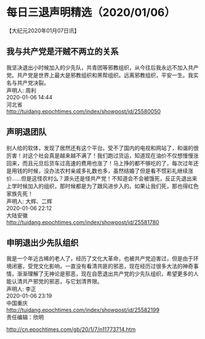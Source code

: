 # 每日三退声明精选（2020/01/06）
  
  
【大纪元2020年01月07日讯】  
## 我与共产党是汗贼不两立的关系  
</strong>我坚决退出小时候加入的少先队，共青团等邪教组织，从今往后我永远不加入共产党。共产党是世界上最大是邪教组织和黑帮组织。远离邪教组织，平安一生。我实名与共产党决裂。  
声明人: 周利  
2020-01-06 14:44  
河北省  
<a href="http://tuidang.epochtimes.com/index/showpost/id/25580050">http://tuidang.epochtimes.com/index/showpost/id/25580050</a>  
## 声明退团队  
别人给的软体，发现了居然还有这个平台。受不了国内的电视和网站了，和谐的很厉害！对这个社会真是越来越不满了！我们跑过货运，知道现在油价不仅想慢慢涨回来，而且元旦后货车过高速的费用也涨了！马上挣的都不够吃的了，每次过年还是用钱的时候，没办法农村亲戚多礼数也多，虽然结婚了但是看不惯彩礼继续涨价……但是这怪农村么？源头还是怪共产党！不知道会不会被饿死，反正先退出来上学时候加入的组织，那时候都是为了跟风进步入的。如果让我们死，那也得红色家族先死！  
声明人: 大辉、二辉  
2020-01-06 22:12  
大陆安徽  
<a href="http://tuidang.epochtimes.com/index/showpost/id/25581780">http://tuidang.epochtimes.com/index/showpost/id/25581780</a>  
## 申明退出少先队组织  
我是一个年近古稀的老人了，经历了文化大革命，也被共产党迫害过，但是由于环境闭塞，受党文化影响，一直没有看清共匪的邪恶，现在经历过很多大法的神奇事情，渐渐理解了无神论是邪恶，现在自愿退出共产党的少先队组织，希望更多的人能认清共产邪党的邪恶，与它划清界限。  
声明人: 李正  
2020-01-06 23:19  
中国重庆  
<a href="http://tuidang.epochtimes.com/index/showpost/id/25582199">http://tuidang.epochtimes.com/index/showpost/id/25582199</a>  
责任编辑：欣明  
  
  
  
http://cn.epochtimes.com/gb/20/1/7/n11773714.htm
